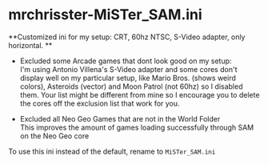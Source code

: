 # mrchrisster-MiSTer_SAM.ini

**Customized ini for my setup: CRT, 60hz NTSC, S-Video adapter, only horizontal. **
  
- Excluded some Arcade games that dont look good on my setup:  
I'm using Antonio Villena's S-Video adapter and some cores don't display well on my particular setup, like Mario Bros. (shows weird colors), Asteroids (vector) and Moon Patrol (not 60hz) so I disabled them. Your list might be different from mine so I encourage you to delete the cores off the exclusion list that work for you.

- Excluded all Neo Geo Games that are not in the World Folder   
This improves the amount of games loading successfully through SAM on the Neo Geo core  

To use this ini instead of the default, rename to `MiSTer_SAM.ini`
